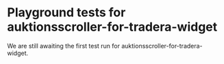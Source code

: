 # Playground tests for auktionsscroller-for-tradera-widget
We are still awaiting the first test run for auktionsscroller-for-tradera-widget.
